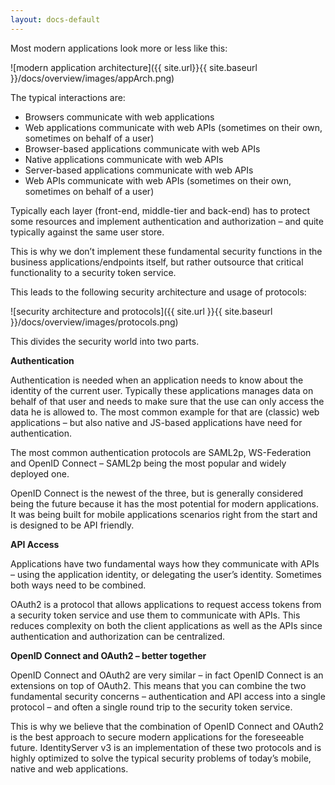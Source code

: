 ```yaml
---
layout: docs-default
---
```


Most modern applications look more or less like this:

![modern application architecture]({{ site.url}}{{ site.baseurl }}/docs/overview/images/appArch.png)

The typical interactions are:
-   Browsers communicate with web applications
-  Web applications communicate with web APIs (sometimes on their own, sometimes on behalf of a user)
-  Browser-based applications communicate with web APIs
-  Native applications communicate with web APIs
-  Server-based applications communicate with web APIs
-  Web APIs communicate with web APIs (sometimes on their own, sometimes on behalf of a user)

Typically each layer (front-end, middle-tier and back-end) has to protect some resources and implement authentication and authorization – and quite typically against the same user store.

This is why we don’t implement these fundamental security functions in the business applications/endpoints itself, but rather outsource that critical functionality to a security token service.

This leads to the following security architecture and usage of protocols:

![security architecture and protocols]({{ site.url }}{{ site.baseurl }}/docs/overview/images/protocols.png)

This divides the security world into two parts.

**Authentication**

Authentication is needed when an application needs to know about the identity of the current user. Typically these applications manages data on behalf of that user and needs to make sure that the use can only access the data he is allowed to. The most common example for that are (classic) web applications – but also native and JS-based applications have need for authentication.

The most common authentication protocols are SAML2p, WS-Federation and OpenID Connect – SAML2p being the most popular and widely deployed one.

OpenID Connect is the newest of the three, but is generally considered being the future because it has the most potential for modern applications. It was being built for mobile applications scenarios right from the start and is designed to be API friendly.

**API Access**

Applications have two fundamental ways how they communicate with APIs – using the application identity, or delegating the user’s identity. Sometimes both ways need to be combined.

OAuth2 is a protocol that allows applications to request access tokens from a security token service and use them to communicate with APIs. This reduces complexity on both the client applications as well as the APIs since authentication and authorization can be centralized.

**OpenID Connect and OAuth2 – better together**

OpenID Connect and OAuth2 are very similar – in fact OpenID Connect is an extensions on top of OAuth2. This means that you can combine the two fundamental security concerns – authentication and API access into a single protocol – and often a single round trip to the security token service.

This is why we believe that the combination of OpenID Connect and OAuth2 is the best approach to secure modern applications for the foreseeable future. IdentityServer v3 is an implementation of these two protocols and is highly optimized to solve the typical security problems of today’s mobile, native and web applications.
